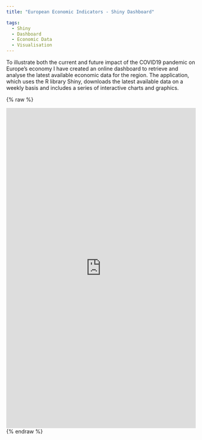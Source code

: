 ```yaml
---
title: "European Economic Indicators - Shiny Dashboard"

tags:
  - Shiny
  - Dashboard
  - Economic Data
  - Visualisation
---
```


To illustrate both the current and future impact of the COVID19 pandemic on Europe’s economy I have created an online dashboard to retrieve and analyse the latest available 
economic data for the region. The application, which uses the R library Shiny, downloads the latest available data on a weekly basis and includes a series of interactive charts and graphics.  

{% raw %}
<iframe frameborder="0" width="100%" height="850px" src="https://mjacobsdata.shinyapps.io/europe-economy-covid/"></iframe>
{% endraw %}


